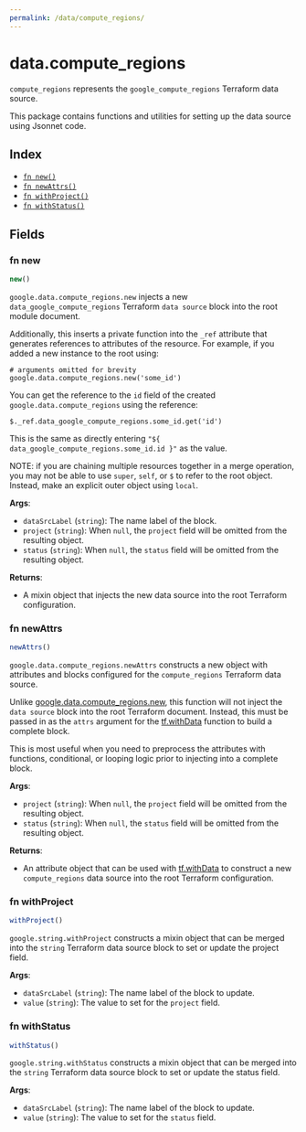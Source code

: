 ```yaml
---
permalink: /data/compute_regions/
---
```


# data.compute_regions

`compute_regions` represents the `google_compute_regions` Terraform data source.



This package contains functions and utilities for setting up the data source using Jsonnet code.


## Index

* [`fn new()`](#fn-new)
* [`fn newAttrs()`](#fn-newattrs)
* [`fn withProject()`](#fn-withproject)
* [`fn withStatus()`](#fn-withstatus)

## Fields

### fn new

```ts
new()
```


`google.data.compute_regions.new` injects a new `data_google_compute_regions` Terraform `data source`
block into the root module document.

Additionally, this inserts a private function into the `_ref` attribute that generates references to attributes of the
resource. For example, if you added a new instance to the root using:

    # arguments omitted for brevity
    google.data.compute_regions.new('some_id')

You can get the reference to the `id` field of the created `google.data.compute_regions` using the reference:

    $._ref.data_google_compute_regions.some_id.get('id')

This is the same as directly entering `"${ data_google_compute_regions.some_id.id }"` as the value.

NOTE: if you are chaining multiple resources together in a merge operation, you may not be able to use `super`, `self`,
or `$` to refer to the root object. Instead, make an explicit outer object using `local`.

**Args**:
  - `dataSrcLabel` (`string`): The name label of the block.
  - `project` (`string`):  When `null`, the `project` field will be omitted from the resulting object.
  - `status` (`string`):  When `null`, the `status` field will be omitted from the resulting object.

**Returns**:
- A mixin object that injects the new data source into the root Terraform configuration.


### fn newAttrs

```ts
newAttrs()
```


`google.data.compute_regions.newAttrs` constructs a new object with attributes and blocks configured for the `compute_regions`
Terraform data source.

Unlike [google.data.compute_regions.new](#fn-new), this function will not inject the `data source`
block into the root Terraform document. Instead, this must be passed in as the `attrs` argument for the
[tf.withData](https://github.com/tf-libsonnet/core/tree/main/docs#fn-withdata) function to build a complete block.

This is most useful when you need to preprocess the attributes with functions, conditional, or looping logic prior to
injecting into a complete block.

**Args**:
  - `project` (`string`):  When `null`, the `project` field will be omitted from the resulting object.
  - `status` (`string`):  When `null`, the `status` field will be omitted from the resulting object.

**Returns**:
  - An attribute object that can be used with [tf.withData](https://github.com/tf-libsonnet/core/tree/main/docs#fn-withdata) to construct a new `compute_regions` data source into the root Terraform configuration.


### fn withProject

```ts
withProject()
```

`google.string.withProject` constructs a mixin object that can be merged into the `string`
Terraform data source block to set or update the project field.



**Args**:
  - `dataSrcLabel` (`string`): The name label of the block to update.
  - `value` (`string`): The value to set for the `project` field.


### fn withStatus

```ts
withStatus()
```

`google.string.withStatus` constructs a mixin object that can be merged into the `string`
Terraform data source block to set or update the status field.



**Args**:
  - `dataSrcLabel` (`string`): The name label of the block to update.
  - `value` (`string`): The value to set for the `status` field.
